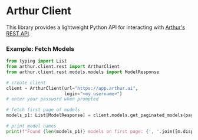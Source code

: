 # Arthur Client

This library provides a lightweight Python API for interacting with [Arthur's REST API](https://docs.arthur.ai/reference/getting-started-with-your-api).  

### Example: Fetch Models

```python
from typing import List
from arthur.client.rest import ArthurClient
from arthur.client.rest.models.models import ModelResponse

# create client
client = ArthurClient(url="https://app.arthur.ai",
                      login="<my_username>")
# enter your password when prompted

# fetch first page of models
models_p1: List[ModelResponse] = client.models.get_paginated_models(page=1, page_size=10)

# print model names
print(f"Found {len(models_p1)} models on first page: {', '.join([m.display_name for m in models_p1])}")
```

